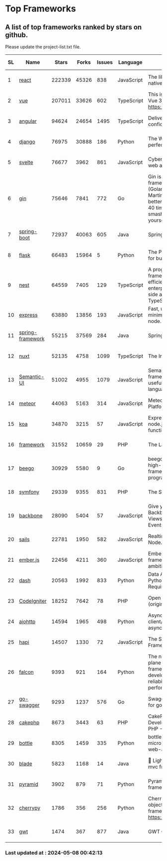 # Top Frameworks
## A list of top frameworks ranked by stars on github.  
Please update the project-list.txt file.

| SL| Name  | Stars| Forks| Issues | Language | Description | Last Commit |
| --| ------| -----| ---- | ------ | -------- | ----------- | ----------- |
| 1 | [react](https://github.com/facebook/react) | 222339 | 45326 | 838 | JavaScript | The library for web and native user interfaces. | 2024-05-07 15:39:01 |
| 2 | [vue](https://github.com/vuejs/vue) | 207011 | 33626 | 602 | TypeScript | This is the repo for Vue 2. For Vue 3, go to https://github.com/vuejs/core | 2023-12-31 13:23:55 |
| 3 | [angular](https://github.com/angular/angular) | 94624 | 24654 | 1495 | TypeScript | Deliver web apps with confidence 🚀 | 2024-05-07 21:57:26 |
| 4 | [django](https://github.com/django/django) | 76975 | 30888 | 186 | Python | The Web framework for perfectionists with deadlines. | 2024-05-07 18:06:02 |
| 5 | [svelte](https://github.com/sveltejs/svelte) | 76677 | 3962 | 861 | JavaScript | Cybernetically enhanced web apps | 2024-05-07 21:20:44 |
| 6 | [gin](https://github.com/gin-gonic/gin) | 75646 | 7841 | 772 | Go | Gin is a HTTP web framework written in Go (Golang). It features a Martini-like API with much better performance -- up to 40 times faster. If you need smashing performance, get yourself some Gin. | 2024-05-07 22:31:01 |
| 7 | [spring-boot](https://github.com/spring-projects/spring-boot) | 72937 | 40063 | 605 | Java | Spring Boot | 2024-05-07 10:36:46 |
| 8 | [flask](https://github.com/pallets/flask) | 66483 | 15964 | 5 | Python | The Python micro framework for building web applications. | 2024-05-06 22:28:44 |
| 9 | [nest](https://github.com/nestjs/nest) | 64559 | 7405 | 129 | TypeScript | A progressive Node.js framework for building efficient, scalable, and enterprise-grade server-side applications with TypeScript/JavaScript 🚀 | 2024-05-02 08:57:10 |
| 10 | [express](https://github.com/expressjs/express) | 63880 | 13856 | 193 | JavaScript | Fast, unopinionated, minimalist web framework for node. | 2024-05-04 22:15:53 |
| 11 | [spring-framework](https://github.com/spring-projects/spring-framework) | 55215 | 37569 | 284 | Java | Spring Framework | 2024-05-07 14:30:44 |
| 12 | [nuxt](https://github.com/nuxt/nuxt) | 52135 | 4758 | 1099 | TypeScript | The Intuitive Vue Framework. | 2024-05-07 21:45:03 |
| 13 | [Semantic-UI](https://github.com/Semantic-Org/Semantic-UI) | 51002 | 4955 | 1079 | JavaScript | Semantic is a UI component framework based around useful principles from natural language. | 2023-01-11 17:05:32 |
| 14 | [meteor](https://github.com/meteor/meteor) | 44063 | 5163 | 314 | JavaScript | Meteor, the JavaScript App Platform | 2024-05-03 06:21:38 |
| 15 | [koa](https://github.com/koajs/koa) | 34870 | 3215 | 57 | JavaScript | Expressive middleware for node.js using ES2017 async functions | 2024-04-22 06:25:10 |
| 16 | [framework](https://github.com/laravel/framework) | 31552 | 10659 | 29 | PHP | The Laravel Framework. | 2024-05-07 13:43:52 |
| 17 | [beego](https://github.com/beego/beego) | 30929 | 5580 | 9 | Go | beego is an open-source, high-performance web framework for the Go programming language. | 2024-05-07 03:25:11 |
| 18 | [symfony](https://github.com/symfony/symfony) | 29339 | 9355 | 831 | PHP | The Symfony PHP framework | 2024-05-07 12:12:00 |
| 19 | [backbone](https://github.com/jashkenas/backbone) | 28090 | 5404 | 57 | JavaScript | Give your JS App some Backbone with Models, Views, Collections, and Events | 2024-03-06 23:22:47 |
| 20 | [sails](https://github.com/balderdashy/sails) | 22781 | 1950 | 582 | JavaScript | Realtime MVC Framework for Node.js | 2024-04-09 23:02:55 |
| 21 | [ember.js](https://github.com/emberjs/ember.js) | 22456 | 4211 | 360 | JavaScript | Ember.js - A JavaScript framework for creating ambitious web applications | 2024-05-03 17:10:18 |
| 22 | [dash](https://github.com/plotly/dash) | 20563 | 1992 | 833 | Python | Data Apps & Dashboards for Python. No JavaScript Required. | 2024-05-06 13:23:02 |
| 23 | [CodeIgniter](https://github.com/bcit-ci/CodeIgniter) | 18252 | 7642 | 78 | PHP | Open Source PHP Framework (originally from EllisLab) | 2024-03-20 03:51:42 |
| 24 | [aiohttp](https://github.com/aio-libs/aiohttp) | 14594 | 1965 | 498 | Python | Asynchronous HTTP client/server framework for asyncio and Python | 2024-05-06 20:07:18 |
| 25 | [hapi](https://github.com/hapijs/hapi) | 14507 | 1330 | 72 | JavaScript | The Simple, Secure Framework Developers Trust | 2024-04-09 14:33:32 |
| 26 | [falcon](https://github.com/falconry/falcon) | 9393 | 921 | 164 | Python | The no-magic web data plane API and microservices framework for Python developers, with a focus on reliability, correctness, and performance at scale. | 2024-05-07 19:30:52 |
| 27 | [go-swagger](https://github.com/go-swagger/go-swagger) | 9293 | 1237 | 576 | Go | Swagger 2.0 implementation for go | 2024-05-06 20:10:06 |
| 28 | [cakephp](https://github.com/cakephp/cakephp) | 8673 | 3443 | 63 | PHP | CakePHP: The Rapid Development Framework for PHP - Official Repository | 2024-05-04 03:46:58 |
| 29 | [bottle](https://github.com/bottlepy/bottle) | 8305 | 1459 | 335 | Python | bottle.py is a fast and simple micro-framework for python web-applications. | 2024-01-03 22:31:48 |
| 30 | [blade](https://github.com/lets-blade/blade) | 5823 | 1168 | 14 | Java | :rocket: Lightning fast and elegant mvc framework for Java8 | 2023-06-16 05:18:49 |
| 31 | [pyramid](https://github.com/Pylons/pyramid) | 3902 | 879 | 71 | Python | Pyramid - A Python web framework | 2024-03-03 23:38:59 |
| 32 | [cherrypy](https://github.com/cherrypy/cherrypy) | 1786 | 356 | 256 | Python | CherryPy is a pythonic, object-oriented HTTP framework.      https://cherrypy.dev | 2024-04-22 23:41:04 |
| 33 | [gwt](https://github.com/gwtproject/gwt) | 1474 | 367 | 877 | Java | GWT Open Source Project | 2024-04-17 21:16:17 |

### Last updated at : 2024-05-08 00:42:13
